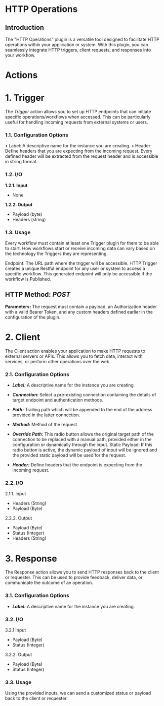 
# HTTP Operations

## Introduction

The "HTTP Operations" plugin is a versatile tool designed to facilitate HTTP operations within your application or system. With this plugin, you can seamlessly integrate HTTP triggers, client requests, and responses into your workflow.

# Actions


# 1. Trigger

The _Trigger_ action allows you to set up HTTP endpoints that can initiate specific operations/workflows when accessed. This can be particularly useful for handling incoming requests from external systems or users.

### 1.1. Configuration Options
•	Label: A descriptive name for the instance you are creating.
•	Header: Define headers that you are expecting from the incoming request. Every defined header will be extracted from the request header and is accessible in string format.

### 1.2. I/O
**1.2.1. Input**
- None

**1.2.2. Output** 

- Payload (byte)
- Headers (string)

### 1.3. Usage
Every workflow must contain at least one Trigger plugin for them to be able to start. How workflows start or receive incoming data can vary based on the technology the Triggers they are representing.

Endpoint: The URL path where the trigger will be accessible. HTTP Trigger creates a unique Restful endpoint for any user or system to access a specific workflow. This generated endpoint will only be accessible if the workflow is Published.


## HTTP Method: _POST_
**Parameters:**
The request must contain a payload, an Authorization header with a valid Bearer Token, and any custom headers defined earlier in the configuration of the plugin.

# 2. Client
The Client action enables your application to make HTTP requests to external servers or APIs. This allows you to fetch data, interact with services, or perform other operations over the web.

### 2.1. Configuration Options
- **_Label:_** A descriptive name for the instance you are creating.

- **_Connection:_** Select a pre-existing connection containing the details of target endpoint and authentication methods.

- **_Path:_** Trailing path which will be appended to the end of the address provided in the latter connection.

- **_Method:_** Method of the request

- _**Override Path:**_ This radio button allows the original target path of the connection to be replaced with a manual path, provided either in the configuration or dynamically through the input.
Static Payload: If this radio button is active, the dynamic payload of input will be ignored and the provided static payload will be used for the request.

- _**Header:**_ Define headers that the endpoint is expecting from the incoming request.

### 2.2. I/O

2.1.1. Input
- Headers (String)
- Payload (Byte)

2.2.2. Output
- Payload (Byte)
- Status (Integer)
- Headers (String)

# 3. Response
The Response action allows you to send HTTP responses back to the client or requester. This can be used to provide feedback, deliver data, or communicate the outcome of an operation.

### 3.1. Configuration Options
- **_Label:_** A descriptive name for the instance you are creating.

### 3.2. I/O

3.2.1 Input
- Payload (Byte)
- Status (Integer)

3.2.2. Output
- Payload (Byte)
- Status (Integer)

### 3.3. Usage
Using the provided inputs, we can send a customized status or payload back to the client or requester.


